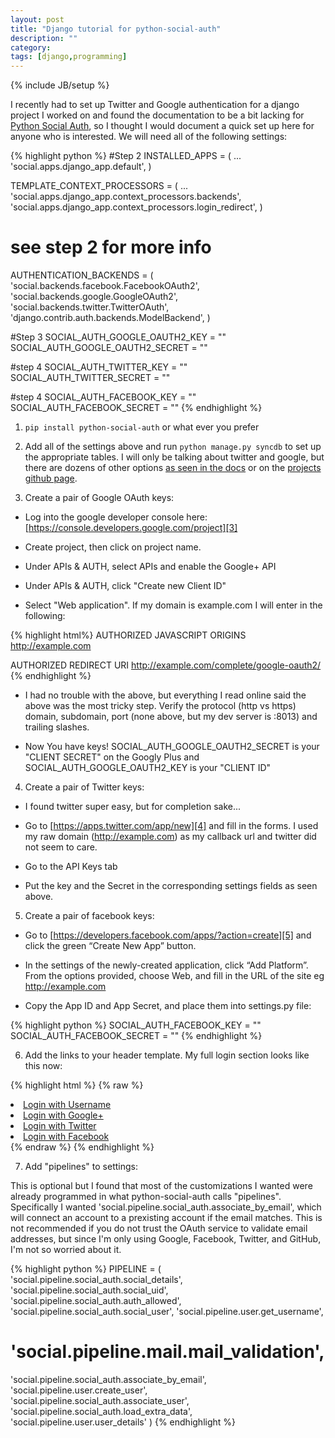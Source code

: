 ```yaml
---
layout: post
title: "Django tutorial for python-social-auth"
description: ""
category: 
tags: [django,programming]
---
```

{% include JB/setup %}

I recently had to set up Twitter and Google authentication for a django project I worked on and found the documentation to be a bit lacking for [Python Social Auth][1], so I thought I would document a quick set up here for anyone who is interested. We will need all of the following settings:

{% highlight python %}
#Step 2
INSTALLED_APPS = (
  ...
  'social.apps.django_app.default',
)

TEMPLATE_CONTEXT_PROCESSORS = (
  ...
  'social.apps.django_app.context_processors.backends',
  'social.apps.django_app.context_processors.login_redirect',
)

# see step 2 for more info
AUTHENTICATION_BACKENDS = (
  'social.backends.facebook.FacebookOAuth2',
  'social.backends.google.GoogleOAuth2',
  'social.backends.twitter.TwitterOAuth',
  'django.contrib.auth.backends.ModelBackend',
)

#Step 3
SOCIAL_AUTH_GOOGLE_OAUTH2_KEY = ""
SOCIAL_AUTH_GOOGLE_OAUTH2_SECRET = ""

#step 4
SOCIAL_AUTH_TWITTER_KEY = ""
SOCIAL_AUTH_TWITTER_SECRET = ""

#step 4
SOCIAL_AUTH_FACEBOOK_KEY = ""
SOCIAL_AUTH_FACEBOOK_SECRET = ""
{% endhighlight %}

1) `pip install python-social-auth` or what ever you prefer

2) Add all of the settings above and run `python manage.py syncdb` to set up the appropriate tables. I will only be talking about twitter and google, but there are dozens of other options [as seen in the docs][1] or on the [projects github page][2].

3) Create a pair of Google OAuth keys:

* Log into the google developer console here: [https://console.developers.google.com/project][3]

* Create project, then click on project name.

* Under APIs & AUTH, select APIs and enable the Google+ API

* Under APIs & AUTH, click "Create new Client ID"

* Select "Web application". If my domain is example.com I will enter in the following:

{% highlight html%}
AUTHORIZED JAVASCRIPT ORIGINS
http://example.com

AUTHORIZED REDIRECT URI
http://example.com/complete/google-oauth2/
{% endhighlight %}

* I had no trouble with the above, but everything I read online said the above was the most tricky step. Verify the protocol (http vs https) domain, subdomain, port (none above, but my dev server is :8013) and trailing slashes.

* Now You have keys! SOCIAL_AUTH_GOOGLE_OAUTH2_SECRET is your "CLIENT SECRET" on the Googly Plus and SOCIAL_AUTH_GOOGLE_OAUTH2_KEY is your "CLIENT ID"

4) Create a pair of Twitter keys:

* I found twitter super easy, but for completion sake...

* Go to [https://apps.twitter.com/app/new][4] and fill in the forms. I used my raw domain (http://example.com) as my callback url and twitter did not seem to care.

* Go to the API Keys tab

* Put the key and the Secret in the corresponding settings fields as seen above.

5) Create a pair of facebook keys:

* Go to [https://developers.facebook.com/apps/?action=create][5] and click the green “Create New App” button.

* In the settings of the newly-created application, click “Add Platform”. From the options provided, choose Web, and fill in the URL of the site eg http://example.com 

* Copy the App ID and App Secret, and place them into settings.py file:

{% highlight python %}
SOCIAL_AUTH_FACEBOOK_KEY = ""
SOCIAL_AUTH_FACEBOOK_SECRET = ""
{% endhighlight %}

6) Add the links to your header template. My full login section looks like this now:

{% highlight html %}
{% raw %}
    <li>
      <a href="{% url 'login' %}">
        <i class="fa fa-user"></i> Login with Username
      </a>
    </li>
    <li>
      <a href="{% url 'social:begin' 'google-oauth2' %}">
        <i class="fa fa-google-plus"></i> Login with Google+
      </a>
    </li>
    <li>
      <a href="{% url 'social:begin' 'twitter' %}">
        <i class="fa fa-twitter"></i> Login with Twitter
      </a>
    <li>
      <a href="{% url 'social:begin' 'facebook' %}">
        <i class="fa fa-facebook"></i> Login with Facebook
      </a>
    </li>
{% endraw %}
{% endhighlight %}

7) Add "pipelines" to settings:

This is optional but I found that most of the customizations I wanted were already programmed in what python-social-auth calls "pipelines". Specifically I wanted 'social.pipeline.social_auth.associate_by_email', which will connect an account to a prexisting account if the email matches. This is not recommended if you do not trust the OAuth service to validate email addresses, but since I'm only using Google, Facebook, Twitter, and GitHub, I'm not so worried about it.

{% highlight python %}
PIPELINE = (
  'social.pipeline.social_auth.social_details',
  'social.pipeline.social_auth.social_uid',
  'social.pipeline.social_auth.auth_allowed',
  'social.pipeline.social_auth.social_user',
  'social.pipeline.user.get_username',
  # 'social.pipeline.mail.mail_validation',
  'social.pipeline.social_auth.associate_by_email',
  'social.pipeline.user.create_user',
  'social.pipeline.social_auth.associate_user',
  'social.pipeline.social_auth.load_extra_data',
  'social.pipeline.user.user_details'
)
{% endhighlight %}

[1]: http://psa.matiasaguirre.net/docs/index.html
[2]: https://github.com/omab/python-social-auth
[3]: https://console.developers.google.com/project
[4]: https://apps.twitter.com/app/new
[5]: https://developers.facebook.com/apps/?action=create

